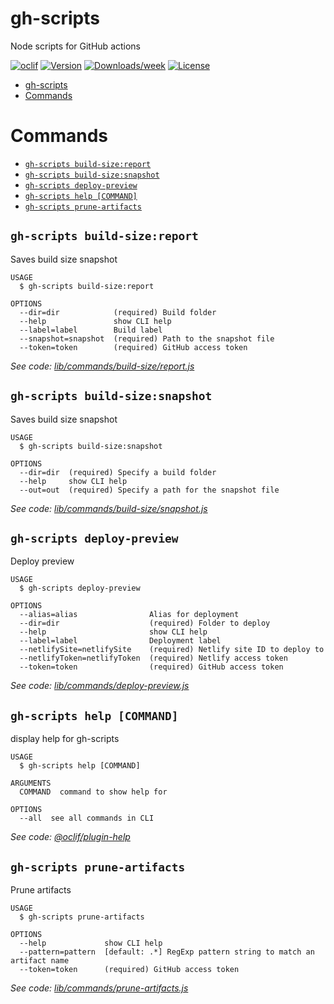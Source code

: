 # gh-scripts

Node scripts for GitHub actions

[![oclif](https://img.shields.io/badge/cli-oclif-brightgreen.svg)](https://oclif.io)
[![Version](https://img.shields.io/npm/v/@superdispatch/gh-scripts.svg)](https://npmjs.org/package/@superdispatch/gh-scripts)
[![Downloads/week](https://img.shields.io/npm/dw/@superdispatch/gh-scripts.svg)](https://npmjs.org/package/@superdispatch/gh-scripts)
[![License](https://img.shields.io/npm/l/@superdispatch/gh-scripts.svg)](https://github.com/superdispatch/superdispatch/js-tools/blob/master/packages/gh-scripts/package.json)

<!-- toc -->

- [gh-scripts](#gh-scripts)
- [Commands](#commands)
<!-- tocstop -->

# Commands

<!-- commands -->

- [`gh-scripts build-size:report`](#gh-scripts-build-sizereport)
- [`gh-scripts build-size:snapshot`](#gh-scripts-build-sizesnapshot)
- [`gh-scripts deploy-preview`](#gh-scripts-deploy-preview)
- [`gh-scripts help [COMMAND]`](#gh-scripts-help-command)
- [`gh-scripts prune-artifacts`](#gh-scripts-prune-artifacts)

## `gh-scripts build-size:report`

Saves build size snapshot

```
USAGE
  $ gh-scripts build-size:report

OPTIONS
  --dir=dir            (required) Build folder
  --help               show CLI help
  --label=label        Build label
  --snapshot=snapshot  (required) Path to the snapshot file
  --token=token        (required) GitHub access token
```

_See code: [lib/commands/build-size/report.js](https://github.com/superdispatch/js-tools/blob/v0.2.11/lib/commands/build-size/report.js)_

## `gh-scripts build-size:snapshot`

Saves build size snapshot

```
USAGE
  $ gh-scripts build-size:snapshot

OPTIONS
  --dir=dir  (required) Specify a build folder
  --help     show CLI help
  --out=out  (required) Specify a path for the snapshot file
```

_See code: [lib/commands/build-size/snapshot.js](https://github.com/superdispatch/js-tools/blob/v0.2.11/lib/commands/build-size/snapshot.js)_

## `gh-scripts deploy-preview`

Deploy preview

```
USAGE
  $ gh-scripts deploy-preview

OPTIONS
  --alias=alias                Alias for deployment
  --dir=dir                    (required) Folder to deploy
  --help                       show CLI help
  --label=label                Deployment label
  --netlifySite=netlifySite    (required) Netlify site ID to deploy to
  --netlifyToken=netlifyToken  (required) Netlify access token
  --token=token                (required) GitHub access token
```

_See code: [lib/commands/deploy-preview.js](https://github.com/superdispatch/js-tools/blob/v0.2.11/lib/commands/deploy-preview.js)_

## `gh-scripts help [COMMAND]`

display help for gh-scripts

```
USAGE
  $ gh-scripts help [COMMAND]

ARGUMENTS
  COMMAND  command to show help for

OPTIONS
  --all  see all commands in CLI
```

_See code: [@oclif/plugin-help](https://github.com/oclif/plugin-help/blob/v3.2.0/src/commands/help.ts)_

## `gh-scripts prune-artifacts`

Prune artifacts

```
USAGE
  $ gh-scripts prune-artifacts

OPTIONS
  --help             show CLI help
  --pattern=pattern  [default: .*] RegExp pattern string to match an artifact name
  --token=token      (required) GitHub access token
```

_See code: [lib/commands/prune-artifacts.js](https://github.com/superdispatch/js-tools/blob/v0.2.11/lib/commands/prune-artifacts.js)_

<!-- commandsstop -->
